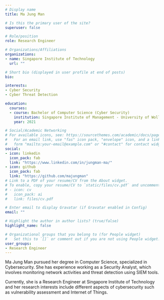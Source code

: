 ```yaml
---
# Display name
title: Ma Jung Man

# Is this the primary user of the site?
superuser: false

# Role/position
role: Research Engineer

# Organizations/Affiliations
organizations:
- name: Singapore Institute of Technology
  url: ""

# Short bio (displayed in user profile at end of posts)
bio:

interests:
- Cyber Security
- Cyber Threat Detection

education:
  courses:
  - course: Bachelor of Computer Science (Cyber Security)
    institution: Singapore Institute of Management - University of Wollongong
    year: 2021

# Social/Academic Networking
# For available icons, see: https://sourcethemes.com/academic/docs/page-builder/#icons
#   For an email link, use "fas" icon pack, "envelope" icon, and a link in the
#   form "mailto:your-email@example.com" or "#contact" for contact widget.
social:
- icon: linkedin
  icon_pack: fab
  link: "https://www.linkedin.com/in/jungman-ma/"
- icon: github
  icon_pack: fab
  link: "https://github.com/majungman"
# Link to a PDF of your resume/CV from the About widget.
# To enable, copy your resume/CV to `static/files/cv.pdf` and uncomment the lines below.
# - icon: cv
#   icon_pack: ai
#   link: files/cv.pdf

# Enter email to display Gravatar (if Gravatar enabled in Config)
email: ""

# Highlight the author in author lists? (true/false)
highlight_name: false

# Organizational groups that you belong to (for People widget)
#   Set this to `[]` or comment out if you are not using People widget.
user_groups:
- Research Engineer
---
```


Ma Jung Man pursued her degree in Computer Science, specialized in Cybersecurity. She has experience working as a Security Analyst, which involves monitoring network activities and threat detection using SIEM tools.

Currently, she is a Research Engineer at Singapore Institute of Technology and her research interests include different aspects of cybersecurity such as vulnerability assessment and Internet of Things.
